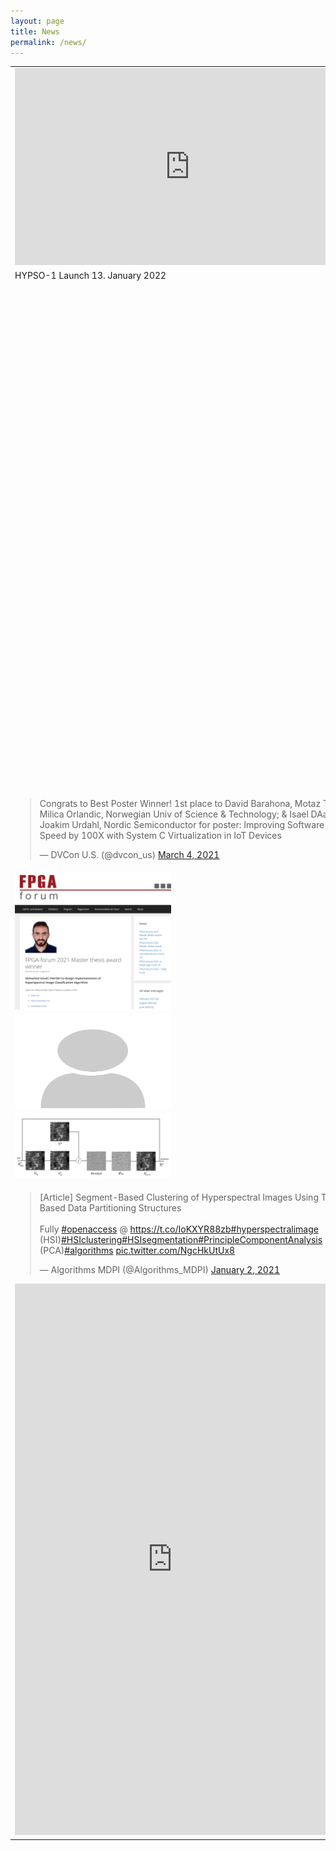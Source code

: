 ```yaml
---
layout: page
title: News
permalink: /news/
---
```

<table>
<colgroup>
<col width="30%" />
<col width="70%" />
</colgroup>
  <tr>
<td> 
 <iframe width="560" height="315" src="https://www.youtube.com/embed/AxOMorj1SU4?clip=UgkxN4jthKjWq8TxwQ1ccOrPlIZsBsjjwX4x&amp;clipt=EMDHYRignGU" title="YouTube video player" frameborder="0" allow="accelerometer; autoplay; clipboard-write; encrypted-media; gyroscope; picture-in-picture" allowfullscreen></iframe>
 <tr>
   </td>
 <td>  HYPSO-1 Launch 13. January 2022
 </tr>
<tr>
<td> 
<td> 
 <iframe src="https://www.linkedin.com/embed/feed/update/urn:li:share:6947804597344219136" height="800" width="400" frameborder="0" allowfullscreen="" title="Embedded post"></iframe>
 </td>
 <td>  Application deadline: 20.08.22 </td>
 </tr>
<tr>
<td> 
 <blockquote class="twitter-tweet"><p lang="en" dir="ltr">Congrats to Best Poster Winner! 1st place to David Barahona, Motaz Thiab &amp; Milica Orlandic, Norwegian Univ of Science &amp; Technology; &amp; Isael DAaz &amp; Joakim Urdahl, Nordic Semiconductor for poster: Improving Software Testing Speed by 100X with System C Virtualization in IoT Devices</p>&mdash; DVCon U.S. (@dvcon_us) <a href="https://twitter.com/dvcon_us/status/1367286797902909441?ref_src=twsrc%5Etfw">March 4, 2021</a></blockquote> <script async src="https://platform.twitter.com/widgets.js" charset="utf-8"></script>
 </td>
<td >March 2021 - Two master students Motaz Thiab and  David Barahona Pereira have presented their master thesis work in DVCon 2021 </td>
</tr>
<tr>
<td ><img src="/_images/fpga_forum_2021_mohamed.PNG" alt="drawing" width="250"/> </td>
<td >February 2021 - Mohamed Ismail got [FPGA Forum 2021 Award](http://www.fpga-forum.no/2021/02/18/fpga-forum-2021-master-thesis-award-winner) for the best master thesis.)
</td>
</tr>
<tr>
<td ><img src="/_images/No_photo.png" alt="drawing" height="150" width="250"/> </td>
<td >February 2021 - Two students Kristina Thue and Mohamed Ismail are nominated for [FPGA Forum 2021 Award](http://www.fpga-forum.no/2021/02/10/fpga-forum-2021-master-thesis-award) 
</td>
</tr>
<tr>
<td ><img src="/_images/lr_deconvolution.jpeg" alt="drawing" width="250"/> </td>
<td >February 2021 - Article " An Efficient FPGA Implementation of Richardson–Lucy Deconvolution Algorithm for Hyperspectral Images" written by Karine Avagian and I has been published in MDPI Electronics 
</td>
</tr>
<tr>
<td ><blockquote class="twitter-tweet"><p lang="en" dir="ltr">[Article] Segment-Based Clustering of Hyperspectral Images Using Tree-Based Data Partitioning Structures<br><br>Fully <a href="https://twitter.com/hashtag/openaccess?src=hash&amp;ref_src=twsrc%5Etfw">#openaccess</a> @ <a href="https://t.co/IoKXYR88zb">https://t.co/IoKXYR88zb</a><a href="https://twitter.com/hashtag/hyperspectralimage?src=hash&amp;ref_src=twsrc%5Etfw">#hyperspectralimage</a> (HSI)<a href="https://twitter.com/hashtag/HSIclustering?src=hash&amp;ref_src=twsrc%5Etfw">#HSIclustering</a><a href="https://twitter.com/hashtag/HSIsegmentation?src=hash&amp;ref_src=twsrc%5Etfw">#HSIsegmentation</a><a href="https://twitter.com/hashtag/PrincipleComponentAnalysis?src=hash&amp;ref_src=twsrc%5Etfw">#PrincipleComponentAnalysis</a> (PCA)<a href="https://twitter.com/hashtag/algorithms?src=hash&amp;ref_src=twsrc%5Etfw">#algorithms</a> <a href="https://t.co/NgcHkUtUx8">pic.twitter.com/NgcHkUtUx8</a></p>&mdash; Algorithms MDPI (@Algorithms_MDPI) <a href="https://twitter.com/Algorithms_MDPI/status/1345222464117166080?ref_src=twsrc%5Etfw">January 2, 2021</a></blockquote> <script async src="https://platform.twitter.com/widgets.js" charset="utf-8"></script>
 <iframe src="https://www.linkedin.com/embed/feed/update/urn:li:share:6750988057614393344" height="882" width="504" frameborder="0" allowfullscreen="" title="Innebygd innlegg"></iframe>
 </td>
<td >February 2021 - Article " Segment-Based Clustering of Hyperspectral Images Using Tree-Based Data Partitioning Structures" written by Mohamed Ismail and I has been published in MDPI Electronics 
</td>
</tr>
</table>




